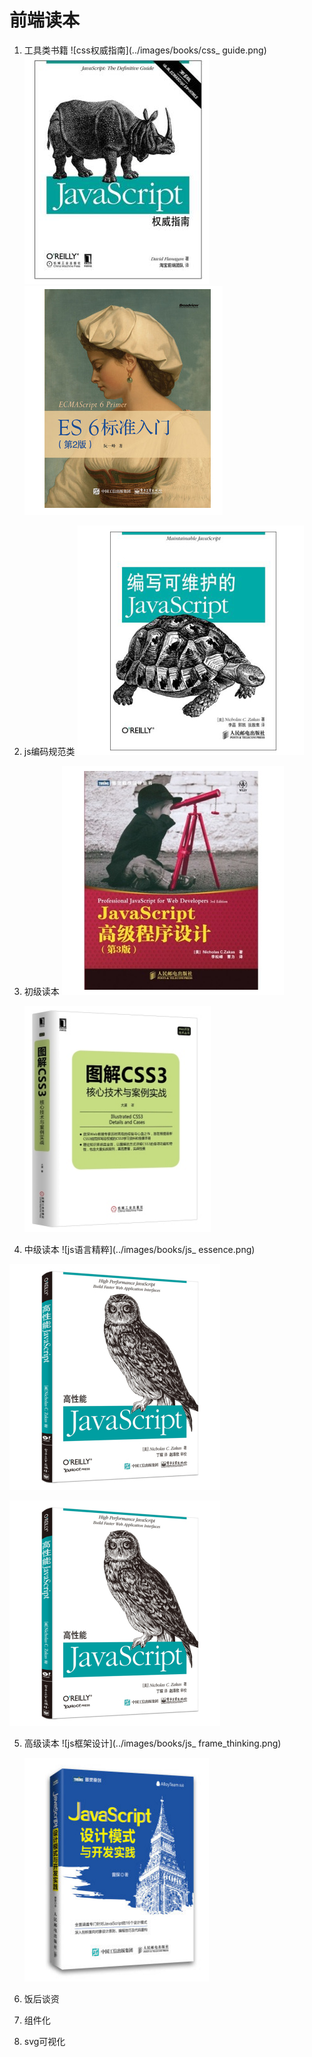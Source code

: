 
# 前端读本

1. 工具类书籍
      ![css权威指南](../images/books/css_ guide.png)
      ![js权威指南](../images/books/js_guide.png)
    ![ES6](../images/books/ES6.png)


2. js编码规范类
 ![编写可维护的js](../images/books/maintenance_js.png)
3. 初级读本
   ![js高级程序设计](../images/books/js_litter.png)
   
      ![图解css](../images/books/graph_thinking_css.png)

4. 中级读本
  ![js语言精粹](../images/books/js_ essence.png)
  
  ![高性能js](../images/books/high_rofiling_js.png)
  
  ![js数据结构](../images/books/high_rofiling_js.png)
  
    
5. 高级读本
     ![js框架设计](../images/books/js_ frame_thinking.png)
     
    ![js设计模式](../images/books/js_thinking.png)

6. 饭后谈资
7. 组件化
8. svg可视化